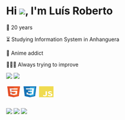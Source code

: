 <h1 align="left">Hi <img src="https://raw.githubusercontent.com/kaueMarques/kaueMarques/master/hi.gif" width="30px">, I'm Luís Roberto </h1>
<div>
  <p>🎂 20 years</p>
  <p>⏳ Studying Information System in Anhanguera</p>
  <p>🍿 Anime addict</p>
  <p>👨🏼‍💻 Always trying to improve</p> 
</div>
 
<div >
  <img height="120em" src="https://github-readme-stats.vercel.app/api?username=LuisRobertoAntunes&show_icons=true&theme=gotham&include_all_commits=true&count_private=true"/>
  <img height="120em" src="https://github-readme-stats.vercel.app/api/top-langs/?username=LuisRobertoAntunes&layout=compact&langs_count=7&theme=gotham"/>
</div>
  
<div style="display: inline_block"><br>
  <img align="center" alt="HTML" height="30" width="40" src="https://raw.githubusercontent.com/devicons/devicon/master/icons/html5/html5-original.svg">
  <img align="center" alt="CSS" height="30" width="40" src="https://raw.githubusercontent.com/devicons/devicon/master/icons/css3/css3-original.svg">
  <img align="center" alt="Js" height="30" width="40" src="https://raw.githubusercontent.com/devicons/devicon/master/icons/javascript/javascript-plain.svg">
</div>

##  
  
<div> 
  <a href="https://instagram.com/luis_robertoantunes" target="_blank"><img src="https://img.shields.io/badge/-Instagram-%23E4405F?style=for-the-badge&logo=instagram&logoColor=white" target="_blank"></a>
  <a href = "mailto:luisrobertoantunes@gmail.com"><img src="https://img.shields.io/badge/-Gmail-%23333?style=for-the-badge&logo=gmail&logoColor=white" target="_blank"></a>
  <a href="www.linkedin.com/in/luís-roberto-antunes" target="_blank"><img src="https://img.shields.io/badge/-LinkedIn-%230077B5?style=for-the-badge&logo=linkedin&logoColor=white" target="_blank"></a> 
</div>
